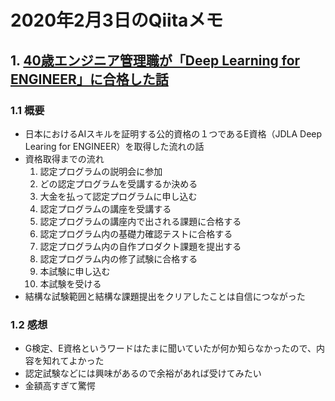# 2020年2月3日のQiitaメモ

## 1. [40歳エンジニア管理職が「Deep Learning for ENGINEER」に合格した話](https://qiita.com/takayukiblue/items/c58b366f623c6b70ccb8)

### 1.1 概要

- 日本におけるAIスキルを証明する公的資格の１つであるE資格（JDLA Deep Learing for ENGINEER）を取得した流れの話
- 資格取得までの流れ
  1. 認定プログラムの説明会に参加
  1. どの認定プログラムを受講するか決める
  1. 大金を払って認定プログラムに申し込む
  1. 認定プログラムの講座を受講する
  1. 認定プログラムの講座内で出される課題に合格する
  1. 認定プログラム内の基礎力確認テストに合格する
  1. 認定プログラム内の自作プロダクト課題を提出する
  1. 認定プログラム内の修了試験に合格する
  1. 本試験に申し込む
  1. 本試験を受ける
- 結構な試験範囲と結構な課題提出をクリアしたことは自信につながった

### 1.2 感想

- G検定、E資格というワードはたまに聞いていたが何か知らなかったので、内容を知れてよかった
- 認定試験などには興味があるので余裕があれば受けてみたい
- 金額高すぎて驚愕

